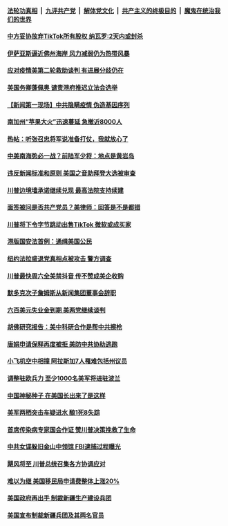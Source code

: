 

####  [法轮功真相](../../../../basic/blob/master/README.md?t=08030102) &nbsp;|&nbsp; [九评共产党](../../../../9ping.md/blob/master/README.md?t=08030102) &nbsp;|&nbsp; [解体党文化](../../../../jtdwh.md/blob/master/README.md?t=08030102)  &nbsp;|&nbsp; [共产主义的终极目的](../../../../gczydzjmd.md/blob/master/README.md?t=08030102) &nbsp;|&nbsp; [魔鬼在统治我们的世界](../../../../mgztzwmdsj.md/blob/master/README.md?t=08030102) 

#### [中方妥协放弃TikTok所有股权 纳瓦罗:2天内或封杀](../pages/prog203/a102908687.md?t=08030102) 

#### [伊萨亚斯逼近佛州海岸 风力减弱仍为热带风暴](../pages/prog203/a102908697.md?t=08030102) 

#### [应对疫情美第二轮救助谈判 有进展分歧仍在](../pages/prog203/a102908691.md?t=08030102) 

#### [美国务卿蓬佩奥 谴责港府推迟立法会选举](../pages/prog203/a102908660.md?t=08030102) 

#### [【新闻第一现场】中共隐瞒疫情 伪造基因序列](../pages/prog203/a102908532.md?t=08030102) 

#### [南加州“苹果大火”迅速蔓延 急撤近8000人](../pages/prog203/a102908517.md?t=08030102) 


#### [热帖：听张召忠将军说准备打仗，我就放心了](../pages/prog203/a102908400.md?t=08030102) 

#### [中美南海势必一战？前陆军少将：地点是黄岩岛](../pages/prog203/a102908379.md?t=08030102) 

#### [违反新闻标准和原则 美国之音助拜登大选被审查](../pages/prog203/a102907980.md?t=08030102) 

#### [川普边境墙承诺继续兑现 最高法院支持续建](../pages/prog203/a102907976.md?t=08030102) 

#### [面签被问是否共产党员？美律师：回答是不是都错](../pages/prog203/a102908310.md?t=08030102) 

#### [川普将下令字节跳动出售TikTok 微软或成买家](../pages/prog203/a102908292.md?t=08030102) 

#### [港版国安法首例：通缉美国公民](../pages/prog203/a102908284.md?t=08030102) 

#### [纽约法拉盛退党真相点被攻击 警方调查](../pages/prog203/a102908260.md?t=08030102) 

#### [川普最快周六全美禁抖音 传不赞成美企收购](../pages/prog203/a102908139.md?t=08030102) 

#### [默多克次子詹姆斯从新闻集团董事会辞职](../pages/prog203/a102908120.md?t=08030102) 

#### [六百美元失业金到期 美两党继续谈判](../pages/prog203/a102908096.md?t=08030102) 

#### [胡佛研究报告：美中科研合作是帮中共擦枪](../pages/prog203/a102907937.md?t=08030102) 

#### [唐娟申请保释再度被拒 美防中共协助逃跑](../pages/prog203/a102907856.md?t=08030102) 

#### [小飞机空中相撞 阿拉斯加7人罹难包括州议员](../pages/prog203/a102907839.md?t=08030102) 

#### [调整驻欧兵力 至少1000名美军将进驻波兰](../pages/prog203/a102907817.md?t=08030102) 

#### [中国神秘种子 在美国长出来了是这样](../pages/prog203/a102907735.md?t=08030102) 

#### [美军两栖突击车疑进水 酿1死8失踪](../pages/prog203/a102907718.md?t=08030102) 

#### [首席传染病专家国会作证 赞川普决策挽救了生命](../pages/prog203/a102907683.md?t=08030102) 

#### [中共女谍躲旧金山中领馆 FBI逮捕过程曝光](../pages/prog203/a102907645.md?t=08030102) 

#### [飓风将至 川普总统召集各方协调应对](../pages/prog203/a102907553.md?t=08030102) 

#### [难以为继 美国移民局申请费整体上涨20%](../pages/prog203/a102907540.md?t=08030102) 

#### [美国政府再出手 制裁新疆生产建设兵团](../pages/prog203/a102907523.md?t=08030102) 

#### [美国宣布制裁新疆兵团及其两名官员](../pages/prog203/a102907468.md?t=08030102) 


